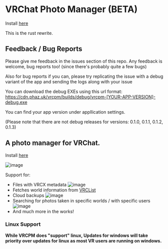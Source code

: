 # VRChat Photo Manager (BETA)

Install [here](https://cdn.phaz.uk/vrcpm/vrcpm-installer.exe)

This is the rust rewrite.

## Feedback / Bug Reports

Please give me feedback in the issues section of this repo. Any feedback is welcome, bug reports too! (since there's probably quite a few bugs)

Also for bug reports if you can, please try replicating the issue with a debug variant of the app and sending the logs along with your issue

You can download the debug EXEs using this url format:
https://cdn.phaz.uk/vrcpm/builds/debug/vrcpm-[YOUR-APP-VERSION]-debug.exe

You can find your app version under appllication settings.

(Please note that there are not debug releases for versions: 0.1.0, 0.1.1, 0.1.2, 0.1.3)

## A photo manager for VRChat.

Install [here](https://cdn.phaz.uk/vrcpm/vrcpm-installer.exe)

![image](https://github.com/phaze-the-dumb/VRChat-Photo-Manager-Rust/assets/57566773/c573e27f-52e6-4608-a8ea-a8a83336fbb9)

Support for:
- Files with VRCX metadata ![image](https://github.com/phaze-the-dumb/VRChat-Photo-Manager-Rust/assets/57566773/06f44b67-083f-487e-b8b4-84c87d07604f)
- Fetches world information from [VRCList](https://vrclist.com)
- Cloud backups ![image](https://github.com/phaze-the-dumb/VRChat-Photo-Manager-Rust/assets/57566773/db703c66-09cc-4120-9ba6-81fe3ef8c87d)
- Searching for photos taken in specific worlds / with specific users ![image](https://github.com/user-attachments/assets/ea67c4ef-c7e8-4f93-a29a-74aff5f35903)
- And much more in the works!

### Linux Support

**While VRCPM does "support" linux, Updates for windows will take priority over updates for linux as most VR users are running on windows.**

